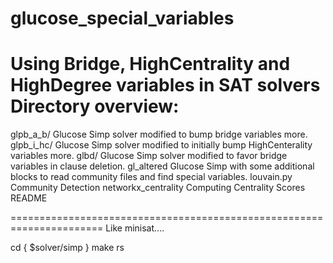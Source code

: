 # glucose_special_variables
Using Bridge, HighCentrality and HighDegree variables in SAT solvers
Directory overview:
==================

glpb_a_b/                 Glucose Simp solver modified to bump bridge variables more.
glpb_i_hc/                Glucose Simp solver modified to initially bump HighCenterality variables more.
glbd/                     Glucose Simp solver modified to favor bridge variables in clause deletion.
gl_altered                Glucose Simp with some additional blocks to read community files and find special variables.
louvain.py                Community Detection
networkx_centrality       Computing Centrality Scores
README



======================================================================
Like minisat....

cd { $solver/simp }
make rs
